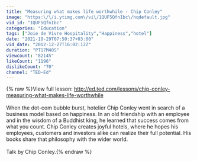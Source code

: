 ```yaml
---
title: "Measuring what makes life worthwhile - Chip Conley"
image: "https:\/\/i.ytimg.com\/vi\/1QUF5QfnIbc\/hqdefault.jpg"
vid_id: "1QUF5QfnIbc"
categories: "Education"
tags: ["Joie de Vivre Hospitality","Happiness","hotel"]
date: "2021-10-29T07:50:37+03:00"
vid_date: "2012-12-27T16:02:12Z"
duration: "PT17M40S"
viewcount: "82145"
likeCount: "1196"
dislikeCount: "70"
channel: "TED-Ed"
---
```

{% raw %}View full lesson: <a rel="nofollow" target="blank" href="http://ed.ted.com/lessons/chip-conley-measuring-what-makes-life-worthwhile">http://ed.ted.com/lessons/chip-conley-measuring-what-makes-life-worthwhile</a><br /><br />When the dot-com bubble burst, hotelier Chip Conley went in search of a business model based on happiness. In an old friendship with an employee and in the wisdom of a Buddhist king, he learned that success comes from what you count. Chip Conley creates joyful hotels, where he hopes his employees, customers and investors alike can realize their full potential. His books share that philosophy with the wider world.<br /><br />Talk by Chip Conley.{% endraw %}
